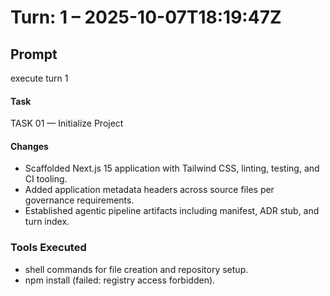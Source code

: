 # Turn: 1 – 2025-10-07T18:19:47Z

## Prompt
execute turn 1

#### Task
TASK 01 — Initialize Project

#### Changes
- Scaffolded Next.js 15 application with Tailwind CSS, linting, testing, and CI tooling.
- Added application metadata headers across source files per governance requirements.
- Established agentic pipeline artifacts including manifest, ADR stub, and turn index.

### Tools Executed
- shell commands for file creation and repository setup.
- npm install (failed: registry access forbidden).
